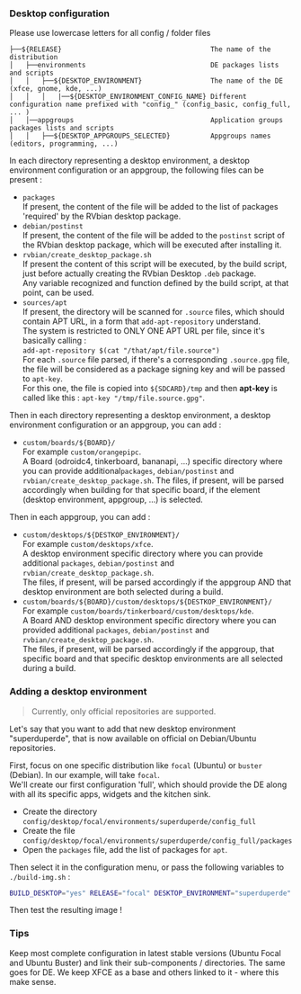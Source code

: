 <h3>Desktop configuration</h3>

Please use lowercase letters for all config / folder files

```
├──${RELEASE}                                     The name of the distribution
│   ├──environments                               DE packages lists and scripts
│   │   ├──${DESKTOP_ENVIRONMENT}                 The name of the DE (xfce, gnome, kde, ...)
│   │   │   |──${DESKTOP_ENVIRONMENT_CONFIG_NAME} Different configuration name prefixed with "config_" (config_basic, config_full, ... )
│   │──appgroups                                  Application groups packages lists and scripts
│   │   ├──${DESKTOP_APPGROUPS_SELECTED}          Appgroups names (editors, programming, ...)
```

In each directory representing a desktop environment, a desktop environment configuration or an appgroup, the following files can be present :

* `packages`  
  If present, the content of the file will be added to the list
  of packages 'required' by the RVbian desktop package.
* `debian/postinst`  
  If present, the content of the file will be added to the `postinst`
  script of the RVbian desktop package, which will be executed after
  installing it.
* `rvbian/create_desktop_package.sh`  
  If present the content of this script will be executed, by the build
  script, just before actually creating the RVbian Desktop `.deb`
  package.  
  Any variable recognized and function defined by the build script,
  at that point, can be used.
* `sources/apt`  
  If present, the directory will be scanned for `.source` files,
  which should contain APT URL, in a form that `add-apt-repository`
  understand.  
  The system is restricted to ONLY ONE APT URL per file, since it's
  basically calling :  
  `add-apt-repository $(cat "/that/apt/file.source")`  
  For each `.source` file parsed, if there's a corresponding
  `.source.gpg` file, the file will be considered as a package
  signing key and will be passed to `apt-key`.  
  For this one, the file is copied into `${SDCARD}/tmp` and then
  **apt-key** is called like this : `apt-key "/tmp/file.source.gpg"`.

Then in each directory representing a desktop environment, a desktop
environment configuration or an appgroup, you can add :

* `custom/boards/${BOARD}/`  
  For example `custom/orangepipc`.  
  A Board (odroidc4, tinkerboard, bananapi, ...) specific directory
  where you can provide additional`packages`, `debian/postinst` and
  `rvbian/create_desktop_package.sh`. 
  The files, if present, will be parsed accordingly when building
  for that specific board, if the element (desktop environment,
  appgroup, ...) is selected.

Then in each appgroup, you can add :

* `custom/desktops/${DESTKOP_ENVIRONMENT}/`  
  For example `custom/desktops/xfce`.  
  A desktop environment specific directory where you can provide
  additional `packages`, `debian/postinst` and
  `rvbian/create_desktop_package.sh`.  
  The files, if present, will be parsed accordingly if the appgroup
  AND that desktop environment are both selected during a build.
* `custom/boards/${BOARD}/custom/desktops/${DESTKOP_ENVIRONMENT}/`  
  For example `custom/boards/tinkerboard/custom/desktops/kde`.  
  A Board AND desktop environment specific directory where you can
  provided additional `packages`, `debian/postinst` and
  `rvbian/create_desktop_package.sh`.  
  The files, if present, will be parsed accordingly if the appgroup,
  that specific board and that specific desktop environments are
  all selected during a build.

### Adding a desktop environment

> Currently, only official repositories are supported.

Let's say that you want to add that new desktop environment
"superduperde", that is now available on official on Debian/Ubuntu
repositories.

First, focus on one specific distribution like `focal` (Ubuntu)
or `buster` (Debian). In our example, will take `focal`.  
We'll create our first configuration 'full', which should provide the
DE along with all its specific apps, widgets and the kitchen sink.

* Create the directory
  `config/desktop/focal/environments/superduperde/config_full`
* Create the file 
  `config/desktop/focal/environments/superduperde/config_full/packages`
* Open the `packages` file, add the list of packages for `apt`.

Then select it in the configuration menu, or pass the following
variables to `./build-img.sh` :

```bash
BUILD_DESKTOP="yes" RELEASE="focal" DESKTOP_ENVIRONMENT="superduperde" DESKTOP_ENVIRONMENT_CONFIG_NAME="config_full"
```

Then test the resulting image !

### Tips

Keep most complete configuration in latest stable versions (Ubuntu Focal and Ubuntu Buster) and link their sub-components / directories. The same goes for DE. We keep XFCE as a base and others linked to it - where this make sense.